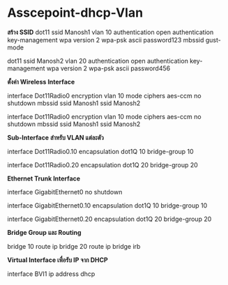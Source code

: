 # Asscepoint-dhcp-Vlan
**สร้าง SSID**
dot11 ssid Manosh1
 vlan 10
 authentication open
 authentication key-management wpa version 2
 wpa-psk ascii password123
 mbssid gust-mode

dot11 ssid Manosh2
 vlan 20
 authentication open
 authentication key-management wpa version 2
 wpa-psk ascii password456
 
**ตั้งค่า Wireless Interface**

interface Dot11Radio0
 encryption vlan 10 mode ciphers aes-ccm
 no shutdown
 mbssid
 ssid Manosh1
 ssid Manosh2

interface Dot11Radio0
 encryption vlan 10 mode ciphers aes-ccm
 no shutdown
 mbssid
 ssid Manosh1
 ssid Manosh2

**Sub-Interface สำหรับ VLAN แต่ละตัว**

interface Dot11Radio0.10
 encapsulation dot1Q 10
 bridge-group 10

interface Dot11Radio0.20
 encapsulation dot1Q 20
 bridge-group 20

**Ethernet Trunk Interface**

interface GigabitEthernet0
 no shutdown

interface GigabitEthernet0.10
 encapsulation dot1Q 10
 bridge-group 10

interface GigabitEthernet0.20
 encapsulation dot1Q 20
 bridge-group 20

**Bridge Group และ Routing**

bridge 10 route ip
bridge 20 route ip
bridge irb

**Virtual Interface เพื่อรับ IP จาก DHCP**

interface BVI1
 ip address dhcp
